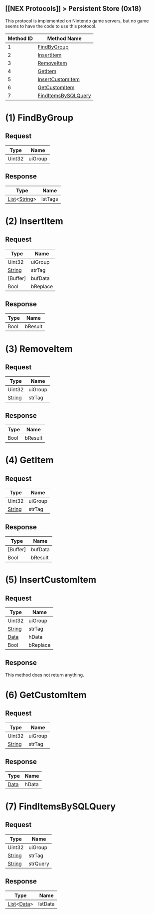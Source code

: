 [[NEX Protocols]] > Persistent Store (0x18)
---

This protocol is implemented on Nintendo game servers, but no game seems to have the code to use this protocol.

| Method ID | Method Name |
| --- | --- |
| 1 | [FindByGroup](#1-findbygroup) |
| 2 | [InsertItem](#2-insertitem) |
| 3 | [RemoveItem](#3-removeitem) |
| 4 | [GetItem](#4-getitem) |
| 5 | [InsertCustomItem](#5-insertcustomitem) |
| 6 | [GetCustomItem](#6-getcustomitem) |
| 7 | [FindItemsBySQLQuery](#7-finditemsbysqlquery) |

# (1) FindByGroup
## Request
| Type | Name |
| --- | --- |
| Uint32 | uiGroup |

## Response
| Type | Name |
| --- | --- |
| [List]&lt;[String]&gt; | lstTags |

# (2) InsertItem
## Request
| Type | Name |
| --- | --- |
| Uint32 | uiGroup |
| [String] | strTag |
| [Buffer] | bufData |
| Bool | bReplace |

## Response
| Type | Name |
| --- | --- |
| Bool | bResult |

# (3) RemoveItem
## Request
| Type | Name |
| --- | --- |
| Uint32 | uiGroup |
| [String] | strTag |

## Response
| Type | Name |
| --- | --- |
| Bool | bResult |

# (4) GetItem
## Request
| Type | Name |
| --- | --- |
| Uint32 | uiGroup |
| [String] | strTag |

## Response
| Type | Name |
| --- | --- |
| [Buffer] | bufData |
| Bool | bResult |

# (5) InsertCustomItem
## Request
| Type | Name |
| --- | --- |
| Uint32 | uiGroup |
| [String] | strTag |
| [Data] | hData |
| Bool | bReplace |

## Response
This method does not return anything.

# (6) GetCustomItem
## Request
| Type | Name |
| --- | --- |
| Uint32 | uiGroup |
| [String] | strTag |

## Response
| Type | Name |
| --- | --- |
| [Data] | hData |

# (7) FindItemsBySQLQuery
## Request
| Type | Name |
| --- | --- |
| Uint32 | uiGroup |
| [String] | strTag |
| [String] | strQuery |

## Response
| Type | Name |
| --- | --- |
| [List]&lt;[Data]&gt; | lstData |

[Data]: NEX-Common-Types#any-data-holder
[List]: NEX-Common-Types#list
[String]: NEX-Common-Types#string